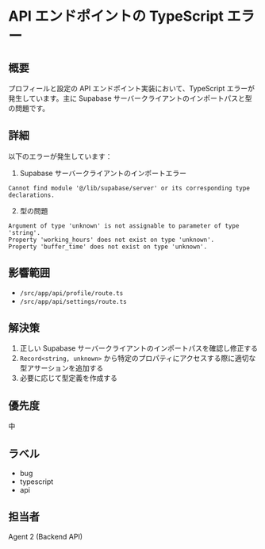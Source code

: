 # API エンドポイントの TypeScript エラー

## 概要
プロフィールと設定の API エンドポイント実装において、TypeScript エラーが発生しています。主に Supabase サーバークライアントのインポートパスと型の問題です。

## 詳細
以下のエラーが発生しています：

1. Supabase サーバークライアントのインポートエラー
```
Cannot find module '@/lib/supabase/server' or its corresponding type declarations.
```

2. 型の問題
```
Argument of type 'unknown' is not assignable to parameter of type 'string'.
Property 'working_hours' does not exist on type 'unknown'.
Property 'buffer_time' does not exist on type 'unknown'.
```

## 影響範囲
- `/src/app/api/profile/route.ts`
- `/src/app/api/settings/route.ts`

## 解決策
1. 正しい Supabase サーバークライアントのインポートパスを確認し修正する
2. `Record<string, unknown>` から特定のプロパティにアクセスする際に適切な型アサーションを追加する
3. 必要に応じて型定義を作成する

## 優先度
中

## ラベル
- bug
- typescript
- api

## 担当者
Agent 2 (Backend API)
